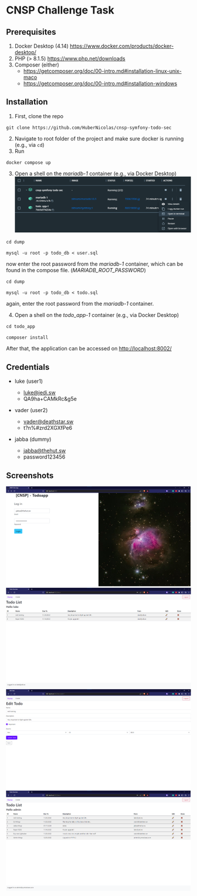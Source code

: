 # CNSP Challenge Task

## Prerequisites

1. Docker Desktop (4.14) <https://www.docker.com/products/docker-desktop/>
2. PHP (> 8.1.5) <https://www.php.net/downloads>
3. Composer (either)
    * <https://getcomposer.org/doc/00-intro.md#installation-linux-unix-maco>
    * <https://getcomposer.org/doc/00-intro.md#installation-windows>

## Installation

1. First, clone the repo

```shell
git clone https://github.com/HuberNicolas/cnsp-symfony-todo-sec
```

2. Navigate to root folder of the project and make sure docker is running (e.g., via `cd`)
3. Run

```shell
docker compose up
```

3. Open a shell on the _mariadb-1_ container (e.g., via Docker Desktop)
![shell on db container](/docs/shell_db_container.png)

```shell
cd dump
```

```shell
mysql -u root -p todo_db < user.sql
```

now enter the root password from the _mariadb-1_ container, which can be found in the compose file. (_MARIADB_ROOT_PASSWORD_)

```shell
cd dump
```

```shell
mysql -u root -p todo_db < todo.sql
```

again, enter the root password from the _mariadb-1_ container.

4. Open a shell on the _todo_app-1_ container (e.g., via Docker Desktop)

```shell
cd todo_app
```

```shell
composer install
```

After that, the application can be accessed on <http://localhost:8002/>

## Credentials

* luke (user1)
  * luke@jedi.sw
  * QA9ha+CAMkRc&g5e

* vader (user2)
  * vader@deathstar.sw
  * t?n%#zrd2XGXfPe6

* jabba  (dummy)
  * jabba@thehut.sw
  * password123456

## Screenshots

![screenshot](/docs/screenshot1.png)
![screenshot](/docs/screenshot2.png)
![screenshot](/docs/screenshot3.png)
![screenshot](/docs/screenshot4.png)
